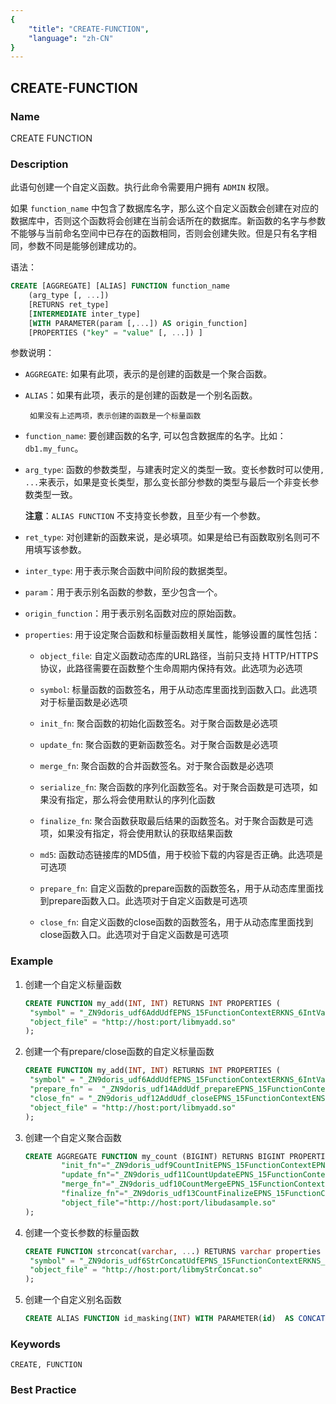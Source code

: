 ```yaml
---
{
    "title": "CREATE-FUNCTION",
    "language": "zh-CN"
}
---
```


<!--
Licensed to the Apache Software Foundation (ASF) under one
or more contributor license agreements.  See the NOTICE file
distributed with this work for additional information
regarding copyright ownership.  The ASF licenses this file
to you under the Apache License, Version 2.0 (the
"License"); you may not use this file except in compliance
with the License.  You may obtain a copy of the License at

  http://www.apache.org/licenses/LICENSE-2.0

Unless required by applicable law or agreed to in writing,
software distributed under the License is distributed on an
"AS IS" BASIS, WITHOUT WARRANTIES OR CONDITIONS OF ANY
KIND, either express or implied.  See the License for the
specific language governing permissions and limitations
under the License.
-->

## CREATE-FUNCTION

### Name

CREATE FUNCTION

### Description

此语句创建一个自定义函数。执行此命令需要用户拥有 `ADMIN` 权限。

如果 `function_name` 中包含了数据库名字，那么这个自定义函数会创建在对应的数据库中，否则这个函数将会创建在当前会话所在的数据库。新函数的名字与参数不能够与当前命名空间中已存在的函数相同，否则会创建失败。但是只有名字相同，参数不同是能够创建成功的。

语法：

```sql
CREATE [AGGREGATE] [ALIAS] FUNCTION function_name
    (arg_type [, ...])
    [RETURNS ret_type]
    [INTERMEDIATE inter_type]
    [WITH PARAMETER(param [,...]) AS origin_function]
    [PROPERTIES ("key" = "value" [, ...]) ]
```

参数说明：

-  `AGGREGATE`: 如果有此项，表示的是创建的函数是一个聚合函数。


-  `ALIAS`：如果有此项，表示的是创建的函数是一个别名函数。


 		如果没有上述两项，表示创建的函数是一个标量函数

-  `function_name`: 要创建函数的名字, 可以包含数据库的名字。比如：`db1.my_func`。


-  `arg_type`: 函数的参数类型，与建表时定义的类型一致。变长参数时可以使用`, ...`来表示，如果是变长类型，那么变长部分参数的类型与最后一个非变长参数类型一致。

   **注意**：`ALIAS FUNCTION` 不支持变长参数，且至少有一个参数。

-  `ret_type`: 对创建新的函数来说，是必填项。如果是给已有函数取别名则可不用填写该参数。


-  `inter_type`: 用于表示聚合函数中间阶段的数据类型。


-  `param`：用于表示别名函数的参数，至少包含一个。


-  `origin_function`：用于表示别名函数对应的原始函数。

- `properties`: 用于设定聚合函数和标量函数相关属性，能够设置的属性包括：	

  - `object_file`: 自定义函数动态库的URL路径，当前只支持 HTTP/HTTPS 协议，此路径需要在函数整个生命周期内保持有效。此选项为必选项

  - `symbol`: 标量函数的函数签名，用于从动态库里面找到函数入口。此选项对于标量函数是必选项

  - `init_fn`: 聚合函数的初始化函数签名。对于聚合函数是必选项

  - `update_fn`: 聚合函数的更新函数签名。对于聚合函数是必选项

  - `merge_fn`: 聚合函数的合并函数签名。对于聚合函数是必选项

  - `serialize_fn`: 聚合函数的序列化函数签名。对于聚合函数是可选项，如果没有指定，那么将会使用默认的序列化函数

  - `finalize_fn`: 聚合函数获取最后结果的函数签名。对于聚合函数是可选项，如果没有指定，将会使用默认的获取结果函数

  - `md5`: 函数动态链接库的MD5值，用于校验下载的内容是否正确。此选项是可选项

  - `prepare_fn`: 自定义函数的prepare函数的函数签名，用于从动态库里面找到prepare函数入口。此选项对于自定义函数是可选项

  - `close_fn`: 自定义函数的close函数的函数签名，用于从动态库里面找到close函数入口。此选项对于自定义函数是可选项     

### Example

1. 创建一个自定义标量函数

   ```sql
   CREATE FUNCTION my_add(INT, INT) RETURNS INT PROPERTIES (
   	"symbol" = "_ZN9doris_udf6AddUdfEPNS_15FunctionContextERKNS_6IntValES4_",
   	"object_file" = "http://host:port/libmyadd.so"
   );
   ```

2. 创建一个有prepare/close函数的自定义标量函数

   ```sql
   CREATE FUNCTION my_add(INT, INT) RETURNS INT PROPERTIES (
   	"symbol" = "_ZN9doris_udf6AddUdfEPNS_15FunctionContextERKNS_6IntValES4_",
   	"prepare_fn" = 	"_ZN9doris_udf14AddUdf_prepareEPNS_15FunctionContextENS0_18FunctionStateScopeE",
   	"close_fn" = "_ZN9doris_udf12AddUdf_closeEPNS_15FunctionContextENS0_18FunctionStateScopeE",
   	"object_file" = "http://host:port/libmyadd.so"
   );
   ```

3. 创建一个自定义聚合函数

    ```sql
   CREATE AGGREGATE FUNCTION my_count (BIGINT) RETURNS BIGINT PROPERTIES (
            "init_fn"="_ZN9doris_udf9CountInitEPNS_15FunctionContextEPNS_9BigIntValE",
            "update_fn"="_ZN9doris_udf11CountUpdateEPNS_15FunctionContextERKNS_6IntValEPNS_9BigIntValE",
            "merge_fn"="_ZN9doris_udf10CountMergeEPNS_15FunctionContextERKNS_9BigIntValEPS2_",
            "finalize_fn"="_ZN9doris_udf13CountFinalizeEPNS_15FunctionContextERKNS_9BigIntValE",
            "object_file"="http://host:port/libudasample.so"
   );
   ```


4. 创建一个变长参数的标量函数

   ```sql
   CREATE FUNCTION strconcat(varchar, ...) RETURNS varchar properties (
   	"symbol" = "_ZN9doris_udf6StrConcatUdfEPNS_15FunctionContextERKNS_6IntValES4_",
   	"object_file" = "http://host:port/libmyStrConcat.so"
   );
   ```

5. 创建一个自定义别名函数

   ```sql
   CREATE ALIAS FUNCTION id_masking(INT) WITH PARAMETER(id)  AS CONCAT(LEFT(id, 3), '****', RIGHT(id, 4));
   ```

### Keywords

    CREATE, FUNCTION

### Best Practice

